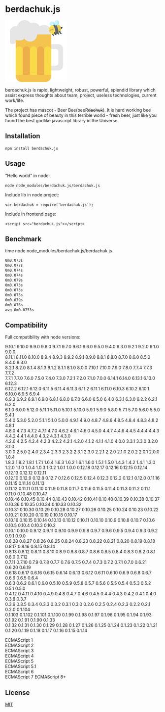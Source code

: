 # berdachuk.js
<img src="https://raw.githubusercontent.com/ieiunium/berdachuk.js/master/icon.png" width="200" height="200">

berdachuk.js is rapid, lightweight, robust, powerful, splendid library which assist express thoughts about team, project, useless technologies, current work/life.

The project has mascot - Beer Bee(beeR~~dachuk~~). It is hard working bee which found piece of beauty in this terrible world - fresh beer, just like you found the best godlike javascript library in the Universe. 

## Installation

```npm install berdachuk.js```

## Usage

"Hello world" in node:

```node node_modules/berdachuk.js/berdachuk.js```

Include lib in node project:

```var berdachuk = require('berdachuk.js');```

Include in frontend page:

```<script src="berdachuk.js"></script>```

## Benchmark
time node node_modules/berdachuk.js/berdachuk.js
```
0m0.073s
0m0.077s
0m0.074s
0m0.074s
0m0.079s
0m0.073s
0m0.073s
0m0.075s
0m0.079s
0m0.076s
avg 0m0.0753s
```

## Compatibility

Full compatibility with node versions:

9.10.1 9.10.0 9.9.0 9.8.0 9.7.1 
9.7.0 9.6.1 9.6.0 9.5.0 9.4.0 
9.3.0 9.2.1 9.2.0 9.1.0 9.0.0 <br/>
8.11.1 8.11.0 8.10.0 8.9.4 8.9.3 
8.9.2 8.9.1 8.9.0 8.8.1 8.8.0 
8.7.0 8.6.0 8.5.0 8.4.0 8.3.0 <br/>
8.2.1 8.2.0 8.1.4 8.1.3 8.1.2 
8.1.1 8.1.0 8.0.0 7.10.1 7.10.0 
7.9.0 7.8.0 7.7.4 7.7.3 7.7.2 <br/>
7.7.1 7.7.0 7.6.0 7.5.0 7.4.0 
7.3.0 7.2.1 7.2.0 7.1.0 7.0.0 
6.14.1 6.14.0 6.13.1 6.13.0 6.12.3 <br/>
6.12.2 6.12.1 6.12.0 6.11.5 6.11.4 
6.11.3 6.11.2 6.11.1 6.11.0 6.10.3 
6.10.2 6.10.1 6.10.0 6.9.5 6.9.4 <br/>
6.9.3 6.9.2 6.9.1 6.9.0 6.8.1 
6.8.0 6.7.0 6.6.0 6.5.0 6.4.0 
6.3.1 6.3.0 6.2.2 6.2.1 6.2.0 <br/>
6.1.0 6.0.0 5.12.0 5.11.1 5.11.0 
5.10.1 5.10.0 5.9.1 5.9.0 5.8.0 
5.7.1 5.7.0 5.6.0 5.5.0 5.4.1 <br/>
5.4.0 5.3.0 5.2.0 5.1.1 5.1.0 
5.0.0 4.9.1 4.9.0 4.8.7 4.8.6 
4.8.5 4.8.4 4.8.3 4.8.2 4.8.1 <br/>
4.8.0 4.7.3 4.7.2 4.7.1 4.7.0 
4.6.2 4.6.1 4.6.0 4.5.0 4.4.7 
4.4.6 4.4.5 4.4.4 4.4.3 4.4.2 
4.4.1 4.4.0 4.3.2 4.3.1 4.3.0 <br/>
4.2.6 4.2.5 4.2.4 4.2.3 4.2.2 
4.2.1 4.2.0 4.1.2 4.1.1 4.1.0 
4.0.0 3.3.1 3.3.0 3.2.0 3.1.0 <br/>
3.0.0 2.5.0 2.4.0 2.3.4 2.3.3 
2.3.2 2.3.1 2.3.0 2.2.1 2.2.0 
2.1.0 2.0.2 2.0.1 2.0.0 1.8.4 <br/>
1.8.3 1.8.2 1.8.1 1.7.1 1.6.4 
1.6.3 1.6.2 1.6.1 1.6.0 1.5.1 
1.5.0 1.4.3 1.4.2 1.4.1 1.3.0 <br/>
1.2.0 1.1.0 1.0.4 1.0.3 1.0.2 
1.0.1 1.0.0 0.12.18 0.12.17 0.12.16 
0.12.15 0.12.14 0.12.13 0.12.12 0.12.11 <br/>
0.12.10 0.12.9 0.12.8 0.12.7 0.12.6 
0.12.5 0.12.4 0.12.3 0.12.2 0.12.1 
0.12.0 0.11.16 0.11.15 0.11.14 0.11.13 <br/>
0.11.12 0.11.11 0.11.10 0.11.9 0.11.8 
0.11.7 0.11.6 0.11.5 0.11.4 0.11.3 
0.11.2 0.11.1 0.11.0 0.10.48 0.10.47 <br/>
0.10.46 0.10.45 0.10.44 0.10.43 0.10.42 
0.10.41 0.10.40 0.10.39 0.10.38 0.10.37 
0.10.36 0.10.35 0.10.34 0.10.33 0.10.32 <br/>
0.10.31 0.10.30 0.10.29 0.10.28 0.10.27 
0.10.26 0.10.25 0.10.24 0.10.23 0.10.22 
0.10.21 0.10.20 0.10.19 0.10.18 0.10.17 <br/>
0.10.16 0.10.15 0.10.14 0.10.13 0.10.12 
0.10.11 0.10.10 0.10.9 0.10.8 0.10.7 
0.10.6 0.10.5 0.10.4 0.10.3 0.10.2 <br/>
0.10.1 0.10.0 0.9.12 0.9.11 0.9.10 
0.9.9 0.9.8 0.9.7 0.9.6 0.9.5 
0.9.4 0.9.3 0.9.2 0.9.1 0.9.0 <br/>
0.8.28 0.8.27 0.8.26 0.8.25 0.8.24 
0.8.23 0.8.22 0.8.21 0.8.20 0.8.19 
0.8.18 0.8.17 0.8.16 0.8.15 0.8.14 <br/>
0.8.13 0.8.12 0.8.11 0.8.10 0.8.9 
0.8.8 0.8.7 0.8.6 0.8.5 0.8.4 
0.8.3 0.8.2 0.8.1 0.8.0 0.7.12 <br/>
0.7.11 0.7.10 0.7.9 0.7.8 0.7.7 
0.7.6 0.7.5 0.7.4 0.7.3 0.7.2 
0.7.1 0.7.0 0.6.21 0.6.20 0.6.19 <br/>
0.6.18 0.6.17 0.6.16 0.6.15 0.6.14 
0.6.13 0.6.12 0.6.11 0.6.10 0.6.9 
0.6.8 0.6.7 0.6.6 0.6.5 0.6.4 <br/>
0.6.3 0.6.2 0.6.1 0.6.0 0.5.10 
0.5.9 0.5.8 0.5.7 0.5.6 0.5.5 
0.5.4 0.5.3 0.5.2 0.5.1 0.5.0 <br/>
0.4.12 0.4.11 0.4.10 0.4.9 0.4.8 
0.4.7 0.4.6 0.4.5 0.4.4 0.4.3 
0.4.2 0.4.1 0.4.0 0.3.8 0.3.7 <br/>
0.3.6 0.3.5 0.3.4 0.3.3 0.3.2 
0.3.1 0.3.0 0.2.6 0.2.5 0.2.4 
0.2.3 0.2.2 0.2.1 0.2.0 0.1.104 <br/>
0.1.103 0.1.102 0.1.101 0.1.100 0.1.99 
0.1.98 0.1.97 0.1.96 0.1.95 0.1.94 
0.1.93 0.1.92 0.1.91 0.1.90 0.1.33 <br/>
0.1.32 0.1.31 0.1.30 0.1.29 0.1.28 
0.1.27 0.1.26 0.1.25 0.1.24 0.1.23 
0.1.22 0.1.21 0.1.20 0.1.19 0.1.18 
0.1.17 0.1.16 0.1.15 0.1.14

ECMAScript 1<br/>
ECMAScript 2<br/>
ECMAScript 3<br/>
ECMAScript 4<br/>
ECMAScript 5<br/>
ECMAScript 5.1<br/>
ECMAScript 6<br/>
ECMAScript 7
ECMAScript 8+

## License

[MIT](LICENSE)